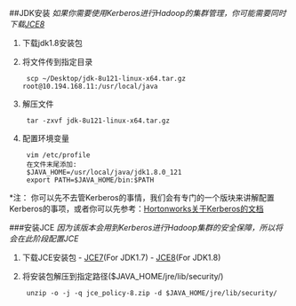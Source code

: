 ##JDK安装
_如果你需要使用Kerberos进行Hadoop的集群管理，你可能需要同时下载[JCE8]()_


1. 下载jdk1.8安装包

2. 将文件传到指定目录

        scp ~/Desktop/jdk-8u121-linux-x64.tar.gz root@10.194.168.11:/usr/local/java

3. 解压文件
        
        tar -zxvf jdk-8u121-linux-x64.tar.gz 
4. 配置环境变量
        
        vim /etc/profile
        在文件末尾添加:
        $JAVA_HOME=/usr/local/java/jdk1.8.0_121
        export PATH=$JAVA_HOME/bin:$PATH

*注：
你可以先不去管Kerberos的事情，我们会有专门的一个版块来讲解配置Kerberos的事项，或者你可以先参考：[Hortonworks关于Kerberos的文档](http://docs.hortonworks.com/HDPDocuments/Ambari-2.4.2.0/bk_ambari-security/content/distribute_and_install_the_jce.html)

###安装JCE
_因为该版本会用到Kerberos进行Hadoop集群的安全保障，所以将会在此阶段配置JCE_

1. 下载JCE安装包
        - [JCE7](http://www.oracle.com/technetwork/java/javase/downloads/jce-7-download-432124.html)(For JDK1.7)
        - [JCE8](http://www.oracle.com/technetwork/java/javase/downloads/jce8-download-2133166.html)(For JDK1.8)

2. 将安装包解压到指定路径($JAVA_HOME/jre/lib/security/)

        
        unzip -o -j -q jce_policy-8.zip -d $JAVA_HOME/jre/lib/security/
